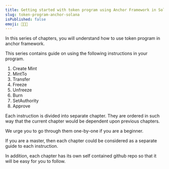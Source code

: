 ```yaml
---
title: Getting started with token program using Anchor Framework in Solana
slug: token-program-anchor-solana
isPublished: false
emoji: 👩🏼‍🎨
---
```

In this series of chapters, you will understand how to use token program in anchor framework.

This series contains guide on using the following instructions in your program.
1. Create Mint
2. MintTo
3. Transfer 
4. Freeze
5. Unfreeze
6. Burn
7. SetAuthority
8. Approve 


Each instruction is divided into separate chapter. They are ordered in such way that the current chapter would be dependent upon previous chapters.

We urge you to go through them one-by-one if you are a beginner. 

If you are a master, then each chapter could be considered as a separate guide to each instruction.

In addition, each chapter has its own self contained github repo so that it will be easy for you to follow.
